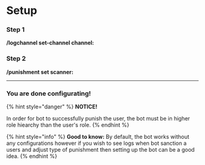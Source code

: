 # Setup

### Step 1

**/logchannel set-channel channel:**

### **Step 2**

**/punishment set scanner:**

****

### **You are done configurating!**

{% hint style="danger" %}
**NOTICE!**

In order for bot to successfully punish the user, the bot must be in higher role hiearchy than the user's role.&#x20;
{% endhint %}

{% hint style="info" %}
**Good to know:** By default, the bot works without any configurations however if you wish to see logs when bot sanction a users and adjust type of punishment then setting up the bot can be a good idea.
{% endhint %}
